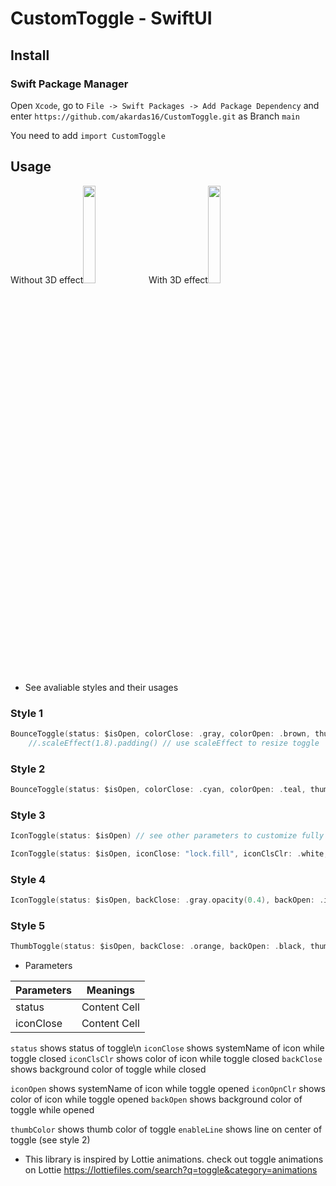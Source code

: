 # CustomToggle - SwiftUI 

## Install

### Swift Package Manager

Open `Xcode`, go to `File -> Swift Packages -> Add Package Dependency` and enter `https://github.com/akardas16/CustomToggle.git` as Branch `main`

You need to add `import CustomToggle` 

## Usage
Without 3D effect<img src="https://user-images.githubusercontent.com/28716129/185779303-b833211b-07e0-4bc5-b01a-723352ccf49b.gif" width="20%" >
With 3D effect<img src="https://user-images.githubusercontent.com/28716129/185779405-1de7d9da-36fe-4aee-a3a5-13e67b9cf566.gif" width="20%" >

* See avaliable styles and their usages

### Style 1

```Swift
BounceToggle(status: $isOpen, colorClose: .gray, colorOpen: .brown, thumbColor: .white)
    //.scaleEffect(1.8).padding() // use scaleEffect to resize toggle
```

### Style 2

```Swift
BounceToggle(status: $isOpen, colorClose: .cyan, colorOpen: .teal, thumbColor: .white,enableLine: true)
```

### Style 3

```Swift
IconToggle(status: $isOpen) // see other parameters to customize fully
```

```Swift
IconToggle(status: $isOpen, iconClose: "lock.fill", iconClsClr: .white, backClose: .red, iconOpen: "lock.open.fill", iconOpnClr: .white, backOpen: .green, thumbColor: .white)
```

### Style 4

```Swift
IconToggle(status: $isOpen, backClose: .gray.opacity(0.4), backOpen: .indigo.opacity(0.8), thumbColor: .cyan,disableIcon: true)
```

### Style 5

```Swift
ThumbToggle(status: $isOpen, backClose: .orange, backOpen: .black, thumbColor: .white)
```

* Parameters

| Parameters    | Meanings      |
| ------------- | ------------- |
| status  | Content Cell  |
| iconClose  | Content Cell  |



`status`  shows status of toggle\n
`iconClose`  shows systemName of icon while toggle closed 
`iconClsClr`  shows color of icon while toggle closed
`backClose`  shows background color of toggle while closed

`iconOpen`  shows systemName of icon while toggle opened
`iconOpnClr`  shows color of icon while toggle opened
`backOpen`  shows background color of toggle while opened

`thumbColor`  shows thumb color of toggle
`enableLine`  shows line on center of toggle (see style 2)


* This library is inspired by Lottie animations. check out toggle animations on Lottie https://lottiefiles.com/search?q=toggle&category=animations
